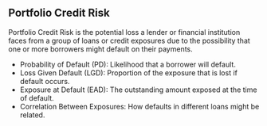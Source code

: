 ## Portfolio Credit Risk 
Portfolio Credit Risk is the potential loss a lender or financial institution faces from a group of loans or credit exposures due to the possibility that one or more borrowers might default on their payments.


- Probability of Default (PD): Likelihood that a borrower will default.
- Loss Given Default (LGD): Proportion of the exposure that is lost if default occurs.
- Exposure at Default (EAD): The outstanding amount exposed at the time of default.
- Correlation Between Exposures: How defaults in different loans might be related. 
